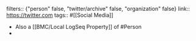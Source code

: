 ---
---

filters:: {"person" false, "twitter/archive" false, "organization" false}
link:: https://twitter.com
tags:: #[[Social Media]]

- Also a [[BMC/Local LogSeq Property]] of #Person
-